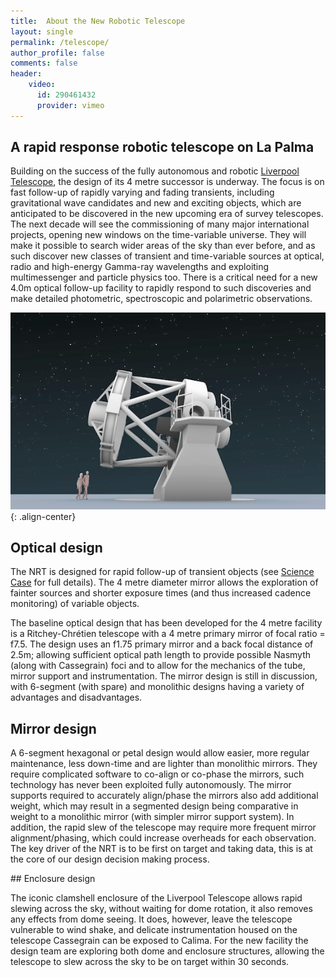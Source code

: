 ```yaml
---
title:  About the New Robotic Telescope
layout: single
permalink: /telescope/
author_profile: false
comments: false
header:
    video: 
      id: 290461432
      provider: vimeo
---
```


## A rapid response robotic telescope on La Palma
Building on the success of the fully autonomous and robotic [Liverpool Telescope](http://telescope.livjm.ac.uk/), the design of its 4 metre successor is underway. The focus is on fast follow-up of rapidly varying and fading transients, including gravitational wave candidates and new and exciting objects, which are anticipated to be discovered in the new upcoming era of survey telescopes. The next decade will see the commissioning of many major international projects, opening new windows on the time-variable universe. They will make it possible to search wider areas of the sky than ever before, and as such discover new classes of transient and time-variable sources at optical, radio and high-energy Gamma-ray wavelengths and exploiting multimessenger and particle physics too. There is a critical need for a new 4.0m optical follow-up facility to rapidly respond to such discoveries and make detailed photometric, spectroscopic and polarimetric observations.

![image-center](NRT_side_view.png){: .align-center}

## Optical design

The NRT is designed for rapid follow-up of transient objects (see [Science Case](science_case.md) for full details). The 4 metre diameter mirror allows the exploration of fainter sources and shorter exposure times (and thus increased cadence monitoring) of variable objects.

The baseline optical design that has been developed for the 4 metre facility is a Ritchey-Chrétien telescope with a 4 metre primary mirror of focal ratio = f7.5. The design uses an f1.75 primary mirror and a back focal distance of 2.5m; allowing sufficient optical path length to provide possible Nasmyth (along with Cassegrain) foci and to allow for the mechanics of the tube, mirror support and instrumentation. The mirror design is still in discussion, with 6-segment (with spare) and monolithic designs having a variety of advantages and disadvantages. 

## Mirror design

A 6-segment hexagonal or petal design would allow easier, more regular maintenance, less down-time and are lighter than monolithic mirrors. They require complicated software to co-align or co-phase the mirrors, such technology has never been exploited fully autonomously. The mirror supports required to accurately align/phase the mirrors also add additional weight, which may result in a segmented design being comparative in weight to a monolithic mirror (with simpler mirror support system). In addition, the rapid slew of the telescope may require more frequent mirror alignment/phasing, which could increase overheads for each observation. The key driver of the NRT is to be first on target and taking data, this is at the core of our design decision making process.


## Enclosure design

The iconic clamshell enclosure of the Liverpool Telescope allows rapid slewing across the sky, without waiting for dome rotation, it also removes any effects from dome seeing. It does, however, leave the telescope vulnerable to wind shake, and delicate instrumentation housed on the telescope Cassegrain can be exposed to Calima. For the new facility the design team are exploring both dome and enclosure structures, allowing the telescope to slew across the sky to be on target within 30 seconds.
